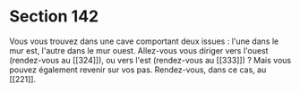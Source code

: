 # Section 142

Vous vous trouvez dans une cave comportant deux issues : l'une dans le mur est, l'autre dans le mur ouest. Allez-vous vous diriger vers l'ouest (rendez-vous au [[324]]), ou vers l'est (rendez-vous au [[333]]) ? Mais vous pouvez également revenir sur vos pas. Rendez-vous, dans ce cas, au [[221]].